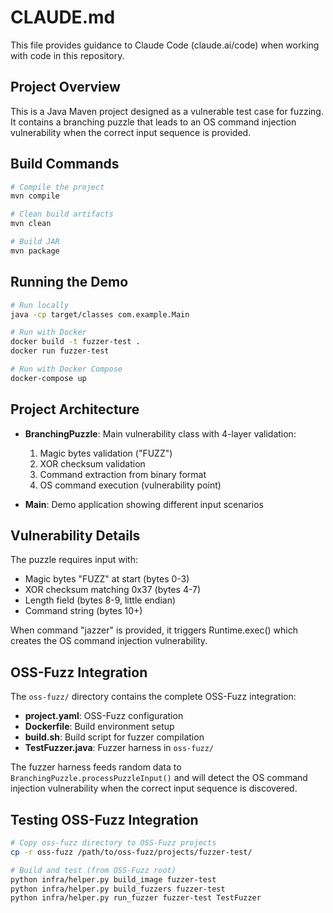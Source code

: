 # CLAUDE.md

This file provides guidance to Claude Code (claude.ai/code) when working with code in this repository.

## Project Overview

This is a Java Maven project designed as a vulnerable test case for fuzzing. It contains a branching puzzle that leads to an OS command injection vulnerability when the correct input sequence is provided.

## Build Commands

```bash
# Compile the project
mvn compile

# Clean build artifacts
mvn clean

# Build JAR
mvn package
```

## Running the Demo

```bash
# Run locally
java -cp target/classes com.example.Main

# Run with Docker
docker build -t fuzzer-test .
docker run fuzzer-test

# Run with Docker Compose
docker-compose up
```

## Project Architecture

- **BranchingPuzzle**: Main vulnerability class with 4-layer validation:
  1. Magic bytes validation ("FUZZ")
  2. XOR checksum validation
  3. Command extraction from binary format
  4. OS command execution (vulnerability point)

- **Main**: Demo application showing different input scenarios

## Vulnerability Details

The puzzle requires input with:
- Magic bytes "FUZZ" at start (bytes 0-3)
- XOR checksum matching 0x37 (bytes 4-7)
- Length field (bytes 8-9, little endian)
- Command string (bytes 10+)

When command "jazzer" is provided, it triggers Runtime.exec() which creates the OS command injection vulnerability.

## OSS-Fuzz Integration

The `oss-fuzz/` directory contains the complete OSS-Fuzz integration:

- **project.yaml**: OSS-Fuzz configuration
- **Dockerfile**: Build environment setup  
- **build.sh**: Build script for fuzzer compilation
- **TestFuzzer.java**: Fuzzer harness in `oss-fuzz/`

The fuzzer harness feeds random data to `BranchingPuzzle.processPuzzleInput()` and will detect the OS command injection vulnerability when the correct input sequence is discovered.

## Testing OSS-Fuzz Integration

```bash
# Copy oss-fuzz directory to OSS-Fuzz projects
cp -r oss-fuzz /path/to/oss-fuzz/projects/fuzzer-test/

# Build and test (from OSS-Fuzz root)
python infra/helper.py build_image fuzzer-test
python infra/helper.py build_fuzzers fuzzer-test  
python infra/helper.py run_fuzzer fuzzer-test TestFuzzer
```